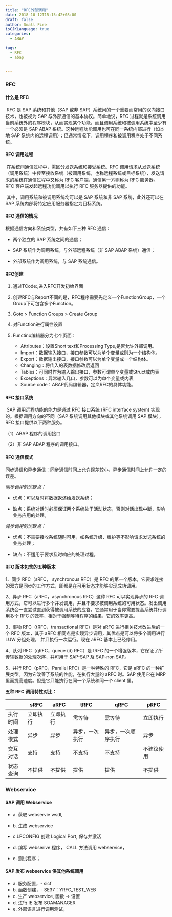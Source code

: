 ```yaml
---
title: "RFC外部调用"
date: 2018-10-12T15:15:42+08:00
draft: false
author: Small Fire
isCJKLanguage: true
categories: 
  - ABAP

tags: 
  - RFC
  - abap


---
```


### RFC

#### 什么是 RFC

​	RFC 是 SAP 系统和其他（SAP 或非 SAP）系统间的一个重要而常用的双向接口技术，也被视为 SAP 与外部通信的基本协议。简单地说，RFC 过程就是系统调用当前系统外的程序模块，从而实现某个功能，而且调用系统和被调用系统中至少有一个必须是 SAP ABAP 系统。这种远程功能调用也可在同一系统内部进行（如本地 SAP 系统内的远程调用）；但通常情况下，调用程序和被调用程序处于不同系统。

#### RFC 调用过程

​	在系统间通信过程中，需区分发送系统和接受系统。RFC 调用请求从发送系统（调用系统）中传至接收系统（被调用系统，也称远程系统或目标系统），发送请求的系统在通信过程中又称为 RFC 客户端，通信另一方则称为 RFC 服务器。RFC 客户端发起远程功能调用以执行 RFC 服务器提供的功能。

​	其中，调用系统和被调用系统均可以是 SAP 系统和非 SAP 系统，此外还可以在 SAP 系统内部将特定应用服务器指定为目标系统。

#### RFC 通信的情况

根据通信方向和系统类型，共有如下三种 RFC 通信：

- 两个独立的 SAP 系统之间的通信；

- SAP 系统作为调用系统，与外部远程系统（非 SAP ABAP 系统）通信； 

- 外部系统作为调用系统，与 SAP 系统通信。

#### RFC创建

1. 通过TCode:<SE37>,进入RFC开发初始界面

2. 创建RFC与Report不同的是，RFC程序需要先定义一个FunctionGroup，一个Group下可包含多个Function。

3. Goto > Function Groups > Create Group

4. 对Function进行属性设置

5. Functino编辑器分为七个页面：
   - Attributes：设置Short text和Processing Type,是否允许外部调用。
   - Import：数据输入接口，接口参数可以为单个变量或则为一个结构体。
   - Export：数据输出接口，接口参数可以为单个变量或一个结构体。
   - Changing：将传入的表数据修改后返回
   - Tables：可同时作为输入输出接口，参数可谓单个变量或Struct或内表
   - Exceptions：异常输入几口，参数可以为单个变量或内表
   - Source code：ABAP代码编辑器，定义RFC的具体功能。

#### RFC 接口系统

​	SAP 调用远程功能的能力是通过 RFC 接口系统 (RFC interface system) 实现的。根据调用方向的不同（SAP 系统调用其他模块或其他系统调用 SAP 模块），RFC 接口提供以下两种服务。

（1）ABAP 程序的调用接口

（2）非 SAP ABAP 程序的调用接口。

#### RFC 通信模式

同步通信和异步通信：同步通信时间上允许误差较小，异步通信时间上允许一定的误差。 

*同步调用的优缺点：*

- 优点：可以及时将数据返还给发送系统；

- 缺点：系统对话时必须保证两个系统处于活动状态，否则对话出现中断，影响业务应用的处理。

*异步调用的优缺点：*

- 优点：不需要接收系统随时可用，如系统升级、维护等不影响请求发送系统的业务处理；

- 缺点：不适用于要求及时响应的处理过程。

 

#### RFC 版本包含的五种版本

1、同步 RFC（sRFC， synchronous RFC）是 RFC 的第一个版本，它要求连接的双方是同步的工作方式，即都是在可用状态才能够实现成功调用。

2、异步 RFC（aRFC，asynchronous RFC）这种 RFC 可以实现异步的 RFC 调用方式，它可以进行多个并发调用，并且不要求被调用系统的可用状态。发出调用系统会一直尝试直到获得被调用系统的应答。它通常用于当你需要提高系统并行调用多个 RFC 的效率，相对于强制等待程序的结果，它的效率更高。

3、事物 RFC（tRFC，transactional RFC）是对 aRFC 进行相关技术改进后的一个 RFC 版本，其于 aRFC 相同点是实现异步调用，其优点是可以将多个调用进行 LUW 分组处理， 并只执行一次运行。现在 aRFC 基本上已经停用。

4、队列 RFC（qRFC，queue (d) RFC）是 tRFC 的一个增强版本，它保证了所传输数据的处理次序，并可用于 SAP-SAP 及 SAP-non SAP。

5、并行 RFC（pRFC，Parallel RFC）是一种特殊的 RFC，它是 aRFC 的一种扩展类型。因为它改善了系统的性能，在执行大量的 aRFC 时。SAP 使用它在 MRP 里面提高速度。但是它只能执行在同一个系统和同一个 client 里。

**五种 RFC 调用特性对比：**

|          | sRFC     | aRFC     | tRFC           | qRFC               | pRFC       |
| -------- | -------- | -------- | -------------- | ------------------ | ---------- |
| 执行时间 | 立即执行 | 立即执行 | 需等待         | 需等待             | 立即执行   |
| 处理模式 | 异步     | 异步     | 异步，一次执行 | 异步，一次顺序执行 | 异步       |
| 交互对话 | 支持     | 支持     | 不支持         | 不支持             | 不建议使用 |
| 状态查询 | 不提供   | 不提供   | 提供           | 提供               | 不提供     |

 

### Webservice

#### SAP 调用 Webservice

- a. 获取 webservie wsdl,

- b. 生成 webservice

- c.LPCONFIG 创建 Logical Port, 保存并激活

- d. 编写 webserive 程序，
  CALL 方法调用 webservice，

- e. 测试程序；

#### SAP 发布 webservice 供其他系统调用

- a. 服务配置，- sicf
- b. 函数创建，- SE37：YRFC_TEST_WEB 
- c. 生产 webservice, 函数 -> 设置
- d. 进行 IE 发布 SOAMANAGER 
- e. 外部语言进行调用测试，

 

